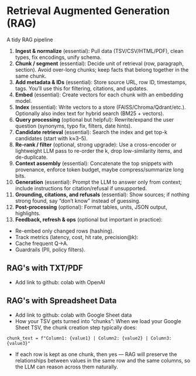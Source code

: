 # Retrieval Augmented Generation (RAG)

A tidy RAG pipeline

1) **Ingest & normalize** (essential): Pull data (TSV/CSV/HTML/PDF), clean types, fix encodings, unify schema.
2) **Chunk / segment** (essential): Decide unit of retrieval (row, paragraph, section). Avoid over-long chunks; keep facts that belong together in the same chunk.
3) **Add metadata & IDs** (essential): Store source URL, row ID, timestamps, tags. You’ll use this for filtering, citations, and updates.
4) **Embed** (essential): Create vectors for each chunk with an embedding model.
5) **Index** (essential): Write vectors to a store (FAISS/Chroma/Qdrant/etc.). Optionally also index text for hybrid search (BM25 + vectors).
6) **Query processing** (optional but helpful): Rewrite/expand the user question (synonyms, typo fix, filters, date hints).
7) **Candidate retrieval** (essential): Search the index and get top-k candidates (start with k≈3–5).
8) **Re-rank / filter** (optional, strong upgrade): Use a cross-encoder or lightweight LLM pass to re-order the k, drop low-similarity items, and de-duplicate.
9) **Context assembly** (essential): Concatenate the top snippets with provenance, enforce token budget, maybe compress/summarize long bits.
10) **Generation** (essential): Prompt the LLM to answer only from context; include instructions for citation/refusal if unsupported.
11) **Grounding, citations, and refusals** (essential): Show sources; if nothing strong found, say “don’t know” instead of guessing.
12) **Post-processing** (optional): Format tables, units, JSON output, highlights.
13) **Feedback, refresh & ops** (optional but important in practice): 
- Re-embed only changed rows (hashing).
- Track metrics (latency, cost, hit rate, precision@k): 
- Cache frequent Q→A.
- Guardrails (PII, policy filters).


## RAG's with TXT/PDF
- Add link to github: colab with OpenAI

## RAG's with Spreadsheet Data
- Add link to github: colab with Google Sheet data
- How your TSV gets turned into “chunks”: When we load your Google Sheet TSV, the chunk creation step typically does:
```
chunk_text = f"Column1: {value1} | Column2: {value2} | Column3: {value3}"
```

- If each row is kept as one chunk, then yes — RAG will preserve the relationships between values in the same row and the same columns, so the LLM can reason across them naturally.